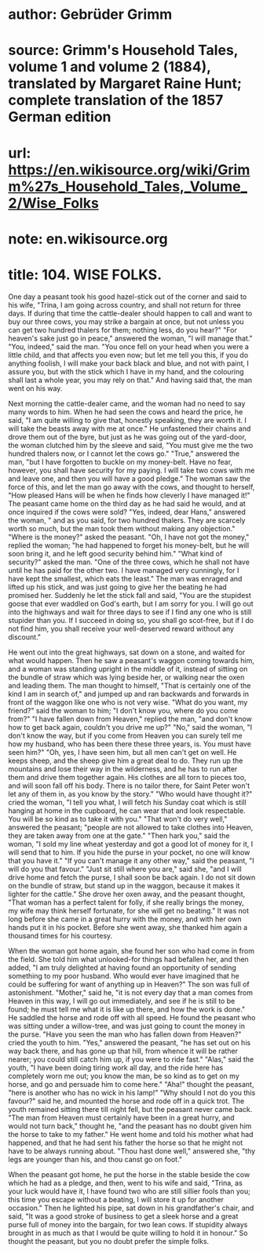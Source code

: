 # author: Gebrüder Grimm
# source: Grimm's Household Tales, volume 1 and volume 2 (1884), translated by Margaret Raine Hunt; complete translation of the 1857 German edition
# url: https://en.wikisource.org/wiki/Grimm%27s_Household_Tales,_Volume_2/Wise_Folks
# note: en.wikisource.org
# title: 104. WISE FOLKS. 

One day a peasant took his good hazel-stick out of the corner and said to his wife, "Trina, I am going across country, and shall not return for three days. If during that time the cattle-dealer should happen to call and want to buy our three cows, you may strike a bargain at once, but not unless you can get two hundred thalers for them; nothing less, do you hear?" "For heaven's sake just go in peace," answered the woman, "I will manage that." "You, indeed," said the man. "You once fell on your head when you were a little child, and that affects you even now; but let me tell you this, if you do anything foolish, I will make your back black and blue, and not with paint, I assure you, but with the stick which I have in my hand, and the colouring shall last a whole year, you may rely on that." And having said that, the man went on his way. 

Next morning the cattle-dealer came, and the woman had no need to say many words to him. When he had seen the cows and heard the price, he said, "I am quite willing to give that, honestly speaking, they are worth it. I will take the beasts away with me at once." He unfastened their chains and drove them out of the byre, but just as he was going out of the yard-door, the woman clutched him by the sleeve and said, "You must give me the two hundred thalers now, or I cannot let the cows go." "True," answered the man, "but I have forgotten to buckle on my money-belt. Have no fear, however, you shall have security for my paying. I will take two cows with me and leave one, and then you will have a good pledge." The woman saw the force of this, and let the man go away with the cows, and thought to herself, "How pleased Hans will be when he finds how cleverly I have managed it!" The peasant came home on the third day as he had said he would, and at once inquired if the cows were sold? "Yes, indeed, dear Hans," answered the woman, " and as you said, for two hundred thalers. They are scarcely worth so much, but the man took them without making any objection." "Where is the money?" ​asked the peasant. "Oh, I have not got the money," replied the woman; "he had happened to forget his money-belt, but he will soon bring it, and he left good security behind him." "What kind of security?" asked the man. "One of the three cows, which he shall not have until he has paid for the other two. I have managed very cunningly, for I have kept the smallest, which eats the least." The man was enraged and lifted up his stick, and was just going to give her the beating he had promised her. Suddenly he let the stick fall and said, "You are the stupidest goose that ever waddled on God's earth, but I am sorry for you. I will go out into the highways and wait for three days to see if I find any one who is still stupider than you. If I succeed in doing so, you shall go scot-free, but if I do not find him, you shall receive your well-deserved reward without any discount." 

He went out into the great highways, sat down on a stone, and waited for what would happen. Then he saw a peasant's waggon coming towards him, and a woman was standing upright in the middle of it, instead of sitting on the bundle of straw which was lying beside her, or walking near the oxen and leading them. The man thought to himself, "That is certainly one of the kind I am in search of," and jumped up and ran backwards and forwards in front of the waggon like one who is not very wise. "What do you want, my friend?" said the woman to him; "I don't know you, where do you come from?" "I have fallen down from Heaven," replied the man, "and don't know how to get back again, couldn't you drive me up?" "No," said the woman, "I don't know the way, but if you come from Heaven you can surely tell me how my husband, who has been there these three years, is. You must have seen him?" "Oh, yes, I have seen him, but all men can't get on well. He keeps sheep, and the sheep give him a great deal to do. They run up the mountains and lose their way in the wilderness, and he has to run after them and drive them together again. His clothes are all torn to pieces too, and will soon fall off his body. There is no tailor there, for Saint Peter won't let any of them in, as you know by the story." "Who would have thought it?" ​cried the woman, "I tell you what, I will fetch his Sunday coat which is still hanging at home in the cupboard, he can wear that and look respectable. You will be so kind as to take it with you." "That won't do very well," answered the peasant; "people are not allowed to take clothes into Heaven, they are taken away from one at the gate." "Then hark you," said the woman, "I sold my line wheat yesterday and got a good lot of money for it, I will send that to him. If you hide the purse in your pocket, no one will know that you have it." "If you can't manage it any other way," said the peasant, "I will do you that favour." "Just sit still where you are," said she, "and I will drive home and fetch the purse, I shall soon be back again. I do not sit down on the bundle of straw, but stand up in the waggon, because it makes it lighter for the cattle." She drove her oxen away, and the peasant thought, "That woman has a perfect talent for folly, if she really brings the money, my wife may think herself fortunate, for she will get no beating." It was not long before she came in a great hurry with the money, and with her own hands put it in his pocket. Before she went away, she thanked him again a thousand times for his courtesy. 

When the woman got home again, she found her son who had come in from the field. She told him what unlooked-for things had befallen her, and then added, "I am truly delighted at having found an opportunity of sending something to my poor husband. Who would ever have imagined that he could be suffering for want of anything up in Heaven?" The son was full of astonishment. "Mother," said he, "it is not every day that a man comes from Heaven in this way, I will go out immediately, and see if he is still to be found; he must tell me what it is like up there, and how the work is done." He saddled the horse and rode off with all speed. He found the peasant who was sitting under a willow-tree, and was just going to count the money in the purse. "Have you seen the man who has fallen down from Heaven?" cried the youth to him. "Yes," answered the peasant, "he has set out on his way back there, and has gone up that hill, from whence it will be rather nearer; you could still ​catch him up, if you were to ride fast." "Alas," said the youth, "I have been doing tiring work all day, and the ride here has completely worn me out; you know the man, be so kind as to get on my horse, and go and persuade him to come here." "Aha!" thought the peasant, "here is another who has no wick in his lamp!" "Why should I not do you this favour?" said he, and mounted the horse and rode off in a quick trot. The youth remained sitting there till night fell, but the peasant never came back. "The man from Heaven must certainly have been in a great hurry, and would not turn back," thought he, "and the peasant has no doubt given him the horse to take to my father." He went home and told his mother what had happened, and that he had sent his father the horse so that he might not have to be always running about. "Thou hast done well," answered she, "thy legs are younger than his, and thou canst go on foot." 

When the peasant got home, he put the horse in the stable beside the cow which he had as a pledge, and then, went to his wife and said, "Trina, as your luck would have it, I have found two who are still sillier fools than you; this time you escape without a beating, I will store it up for another occasion." Then he lighted his pipe, sat down in his grandfather's chair, and said, "It was a good stroke of business to get a sleek horse and a great purse full of money into the bargain, for two lean cows. If stupidity always brought in as much as that I would be quite willing to hold it in honour." So thought the peasant, but you no doubt prefer the simple folks. 

